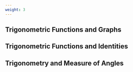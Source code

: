 ```yaml
---
weight: 3
---
```


## Trigonometric Functions and Graphs

## Trigonometric Functions and Identities

## Trigonometry and Measure of Angles